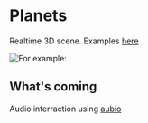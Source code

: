 # Planets
Realtime 3D scene.
Examples [here](https://giphy.com/channel/kptndubois)

![For example:](http://gph.is/2z4Vf1y)

## What's coming
Audio interraction using [aubio](https://aubio.org/)
